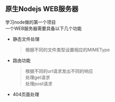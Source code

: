 ## 原生Nodejs WEB服务器

学习node做的第一个项目  
一个WEB服务器需要具备以下几个功能

+ 静态文件处理
    > 根据不同的文件类型设置相应的MIMEType
+ 路由功能
    > 根据不同的url请求发出不同的响应  
    > 处理get请求  
    > 处理post请求  
+ 404页面处理

